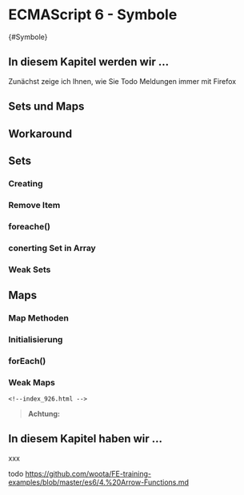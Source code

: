 # ECMAScript 6 - Symbole
[](#){#Symbole}


## In diesem Kapitel werden wir …
Zunächst zeige ich Ihnen, wie Sie 
Todo Meldungen immer mit Firefox

## Sets und Maps
## Workaround
## Sets
### Creating
### Remove Item
### foreache()
### conerting Set in Array
### Weak Sets
## Maps
### Map Methoden
### Initialisierung
### forEach()
### Weak Maps



```
<!--index_926.html -->
```



> **Achtung:**


## In diesem Kapitel haben wir ...

xxx

[^1]: https://de.wikipedia.org/w/index.php?title=Interpreter&oldid=182588640 (https://bit.ly/2GT9nQS)

todo https://github.com/woota/FE-training-examples/blob/master/es6/4.%20Arrow-Functions.md